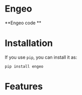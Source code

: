 # Engeo
**Engeo code **


# Installation

If you use `pip`, you can install it as: 
```
pip install engeo
```


# Features
